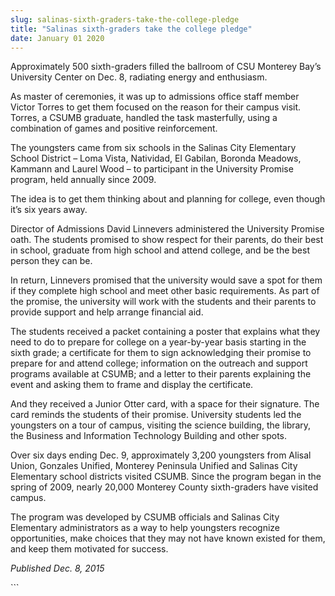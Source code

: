```yaml
---
slug: salinas-sixth-graders-take-the-college-pledge
title: "Salinas sixth-graders take the college pledge"
date: January 01 2020
---
```


 
<p>
  Approximately 500 sixth-graders filled the ballroom of CSU Monterey Bay’s
  University Center on Dec. 8, radiating energy and enthusiasm.
</p>
<p>
  As master of ceremonies, it was up to admissions office staff member Victor
  Torres to get them focused on the reason for their campus visit. Torres, a
  CSUMB graduate, handled the task masterfully, using a combination of games and
  positive reinforcement.
</p>
<p>
  The youngsters came from six schools in the Salinas City Elementary School
  District – Loma Vista, Natividad, El Gabilan, Boronda Meadows, Kammann and
  Laurel Wood – to participant in the University Promise program, held annually
  since 2009.
</p>
<p>
  The idea is to get them thinking about and planning for college, even though
  it’s six years away.
</p>
<p>
  Director of Admissions David Linnevers administered the University Promise
  oath. The students promised to show respect for their parents, do their best
  in school, graduate from high school and attend college, and be the best
  person they can be.
</p>
<p>
  In return, Linnevers promised that the university would save a spot for them
  if they complete high school and meet other basic requirements. As part of the
  promise, the university will work with the students and their parents to
  provide support and help arrange financial aid.
</p>
<p>
  The students received a packet containing a poster that explains what they
  need to do to prepare for college on a year&#45;by&#45;year basis starting in
  the sixth grade; a certificate for them to sign acknowledging their promise to
  prepare for and attend college; information on the outreach and support
  programs available at CSUMB; and a letter to their parents explaining the
  event and asking them to frame and display the certificate.
</p>
<p>
  And they received a Junior Otter card, with a space for their signature. The
  card reminds the students of their promise. University students led the
  youngsters on a tour of campus, visiting the science building, the library,
  the Business and Information Technology Building and other spots.
</p>
<p>
  Over six days ending Dec. 9, approximately 3,200 youngsters from Alisal Union,
  Gonzales Unified, Monterey Peninsula Unified and Salinas City Elementary
  school districts visited CSUMB. Since the program began in the spring of 2009,
  nearly 20,000 Monterey County sixth&#45;graders have visited campus.
</p>
<p>
  The program was developed by CSUMB officials and Salinas City Elementary
  administrators as a way to help youngsters recognize opportunities, make
  choices that they may not have known existed for them, and keep them motivated
  for success.
</p>
<p><em>Published Dec. 8, 2015</em></p>
```
